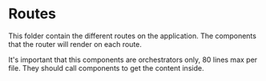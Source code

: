 # Routes

This folder contain the different routes on the application.
The components that the router will render on each route.

It's important that this components are orchestrators only, 80 lines max per file.
They should call components to get the content inside.

